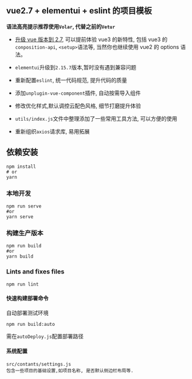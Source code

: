 ## vue2.7 + elementui + eslint 的项目模板

**语法高亮提示推荐使用`Volar`, 代替之前的`Vetur`**

- [升级 vue 版本到 2.7](https://juejin.cn/post/7115361618774622216), 可以提前体验 vue3 的新特性, 包括 vue3 的`conposition-api`, `<setup>`语法等,
  当然你也继续使用 vue2 的 options 语法。

- `elementui`升级到`2.15.7`版本,暂时没有遇到兼容问题

- 重新配置`eslint`, 统一代码规范, 提升代码的质量

- 添加`unplugin-vue-component`插件, 自动按需导入组件

- 修改优化样式,默认调控云配色风格, 细节打磨提升体验

- `utils/index.js`文件中整理添加了一些常用工具方法, 可以方便的使用

- 重新组织`axios`请求库, 易用拓展

## 依赖安装

```
npm install
# or
yarn
```

### 本地开发

```
npm run serve
#or
yarn serve
```

### 构建生产版本

```shell
npm run build
#or
yarn build
```

### Lints and fixes files

```
npm run lint
```

#### 快速构建部署命令

自动部署测试环境

```
npm run build:auto
```

需在`autoDeploy.js`配置部署路径

#### 系统配置

```shell
src/contants/settings.js
包含一些项目的基础设置,如项目名称, 是否默认侧边栏布局等.
```
